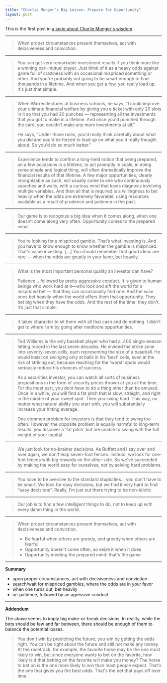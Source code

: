 ```yaml
---
title: "Charlie Munger's Big Lesson: Prepare for Opportunity"
layout: post
---
```


This is the first post in [a serie about Charlie Munger's wisdom](/munger).

---

> When proper circumstances present themselves, act with decisiveness and
> conviction.

---

> You can get very remarkable investment results if you think more like a
> winning pari-mutuel player. Just think of it as a heavy odds against game full
> of craziness with an occasional mispriced something or other. And you're
> probably not going to be smart enough to find thousands in a lifetime. And
> when you get a few, you really load up. It's just that simple.

---

> When Warren lectures at business schools, he says, "I could improve your
> ultimate financial welfare by giving you a ticket with only 20 slots in it so
> that you had 20 punches — representing all the investments that you got to
> make in a lifetime. And once you'd punched through the card, you couldn't make
> any more investments at all."
>  
> He says, "Under those rules, you'd really think carefully about what you did
> and you'd be forced to load up on what you'd really thought about. So you'd do
> so much better."

---

> Experience tends to confirm a long-held notion that being prepared, on a few
> occasions in a lifetime, to act promptly in scale, in doing some simple and
> logical thing, will often dramatically improve the financial results of that
> lifetime. A few major opportunities, clearly recognizable as such, will
> usually come to one who continuously searches and waits, with a curious mind
> that loves diagnosis involving multiple variables. And then all that is
> required is a willingness to bet heavily when the odds are extremely
> favorable, using resources available as a result of prudence and patience in
> the past.

---

> Our game is to recognize a big idea when it comes along, when one doesn’t come
> along very often. Opportunity comes to the prepared mind.

---

> You’re looking for a mispriced gamble. That’s what investing is. And you have
> to know enough to know whether the gamble is mispriced. That's value
> investing. [...] You should remember that good ideas are rare — when the odds
> are greatly in your favor, bet heavily.

---

> What is the most important personal quality an investor can have?
>  
> Patience... followed by pretty aggressive conduct. It is given to human beings
> who work hard at it—who look and sift the world for a mispriced bet — that
> they can occasionally find one. And the wise ones bet heavily when the world
> offers them that opportunity. They bet big when they have the odds. And the
> rest of the time, they don’t. It’s just that simple.

---

> It takes character to sit there with all that cash and do nothing. I didn’t
> get to where I am by going after mediocre opportunities.

---

> Ted Williams is the only baseball player who had a .400 single-season hitting
> record in the last seven decades. He divided the strike zone into
> seventy-seven cells, each representing the size of a baseball. He would insist
> on swinging only at balls in his 'best' cells, even at the risk of striking
> out, because reaching for the 'worst' spots would seriously reduce his chances
> of success.
>  
> As a securities investor, you can watch all sorts of business propositions in
> the form of security prices thrown at you all the time. For the most part, you
> dont have to do a thing other than be amused. Once in a while, you will find a
> fat pitch that is slow, straight, and right in the middle of your sweet spot.
> Then you swing hard. This way, no matter what natural ability you start with,
> you will substantially increase your hitting average.
>  
> One common problem for investors is that they tend to swing too often.
> However, the opposite problem is equally harmful to long-term results: you
> discover a 'fat pitch' but are unable to swing with the full weight of your
> capital.

---

> We just look for no-brainer decisions. As Buffett and I say over and over
> again, we don't leap seven-foot fences. Instead, we look for one-foot fences
> with big rewards on the other side. So we've succeeded by making the world
> easy for ourselves, not by solving hard problems.

---

> You have to be aversive to the standard stupidities... you don’t have to be
> smart. We look for easy decisions, but we find it very hard to find "easy
> decisions". Really, I’m just out there trying to be non-idiotic.

---

> Our job is to find a few intelligent things to do, not to keep up with every
> damn thing in the world.

---

> When proper circumstances present themselves, act with decisiveness and
> conviction.
>
> - Be fearful when others are greedy, and greedy when others are fearful
> - Opportunity doesn't come often, so seize it when it does
> - Opportunity meeting the prepared mind: that's the game

---

**Summary**

- upon proper circumstances, act with decisiveness and conviction
- search/wait for mispriced gambles, where the odds are in your favor
- when one turns out, bet heavily
- or: patience, followed by an agressive conduct

---

**Addendum**

The above seems to imply big make-or-break decisions. In reality, while the bets
should be few and far between, there should be enough of them to balance the
potential losses.

> You don't win by predicting the future; you win by getting the odds right. You
> can be right about the future and still not make any money. At the racetrack,
> for example, the favorite horse may be the one most likely to win, but since
> everyone wants to bet on the favorite, how likely is it that betting on the
> favorite will make you money? The horse to bet on is the one more likely to
> win than most people expect. That's the one that gives you the best odds.
> That's the bet that pays off over time.
